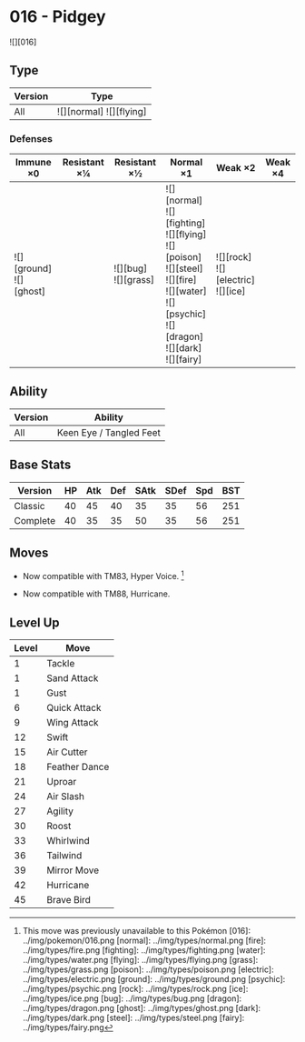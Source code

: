 # 016 - Pidgey
![][016]

## Type

Version | Type
---     | ---
All     | ![][normal]  ![][flying]

### Defenses

Immune ×0                     | Resistant ×¼ | Resistant ×½               | Normal ×1                                                                                                                                                         | Weak ×2                                    | Weak ×4
---                           | ---          | ---                        | ---                                                                                                                                                               | ---                                        | ---
![][ground]<br>![][ghost]<br> | &nbsp;       | ![][bug]<br>![][grass]<br> | ![][normal]<br>![][fighting]<br>![][flying]<br>![][poison]<br>![][steel]<br>![][fire]<br>![][water]<br>![][psychic]<br>![][dragon]<br>![][dark]<br>![][fairy]<br> | ![][rock]<br>![][electric]<br>![][ice]<br> | &nbsp;

## Ability

Version | Ability
---     | ---
All     | Keen Eye / Tangled Feet

## Base Stats

Version  | HP  | Atk | Def | SAtk | SDef | Spd | BST
---      | --- | --- | --- | ---  | ---  | --- | ---
Classic  | 40  | 45  | 40  | 35   | 35   | 56  | 251
Complete | 40  | 35  | 35  | 50   | 35   | 56  | 251

## Moves

 - Now compatible with TM83, Hyper Voice. [^1]

 - Now compatible with TM88, Hurricane.

## Level Up

Level | Move
---   | ---
1     | Tackle
1     | Sand Attack
1     | Gust
6     | Quick Attack
9     | Wing Attack
12    | Swift
15    | Air Cutter
18    | Feather Dance
21    | Uproar
24    | Air Slash
27    | Agility
30    | Roost
33    | Whirlwind
36    | Tailwind
39    | Mirror Move
42    | Hurricane
45    | Brave Bird

[^1]: This move was previously unavailable to this Pokémon
[016]: ../img/pokemon/016.png
[normal]: ../img/types/normal.png
[fire]: ../img/types/fire.png
[fighting]: ../img/types/fighting.png
[water]: ../img/types/water.png
[flying]: ../img/types/flying.png
[grass]: ../img/types/grass.png
[poison]: ../img/types/poison.png
[electric]: ../img/types/electric.png
[ground]: ../img/types/ground.png
[psychic]: ../img/types/psychic.png
[rock]: ../img/types/rock.png
[ice]: ../img/types/ice.png
[bug]: ../img/types/bug.png
[dragon]: ../img/types/dragon.png
[ghost]: ../img/types/ghost.png
[dark]: ../img/types/dark.png
[steel]: ../img/types/steel.png
[fairy]: ../img/types/fairy.png
